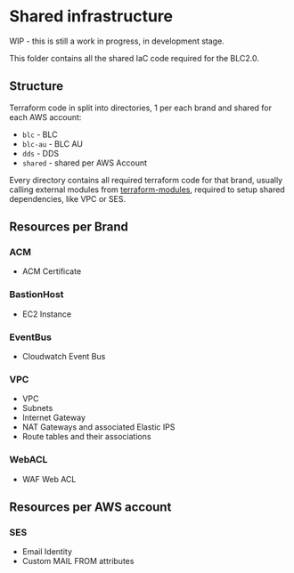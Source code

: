 # Shared infrastructure

WIP - this is still a work in progress, in development stage.

This folder contains all the shared IaC code required for the BLC2.0.

## Structure

Terraform code in split into directories, 1 per each brand and shared for each AWS account:

* `blc` - BLC
* `blc-au` - BLC AU
* `dds` - DDS
* `shared` - shared per AWS Account

Every directory contains all required terraform code for that brand, usually calling external modules from [terraform-modules](https://github.com/bluelightcard/terraform-modules), required to setup shared dependencies, like VPC or SES.

## Resources per Brand

### ACM

* ACM Certificate

### BastionHost

* EC2 Instance

### EventBus

* Cloudwatch Event Bus

### VPC

* VPC
* Subnets
* Internet Gateway
* NAT Gateways and associated Elastic IPS
* Route tables and their associations

### WebACL

* WAF Web ACL 

## Resources per AWS account

### SES

* Email Identity
* Custom MAIL FROM attributes

